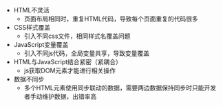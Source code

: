 
- HTML不灵活  
  - 页面布局相同时，重复HTML代码，导致每个页面重复的代码很多
- CSS样式覆盖
  - 引入不同css文件，相同样式名覆盖问题
- JavaScript变量覆盖
  - 引入不同js代码，全局变量共享，导致变量覆盖
- HTML与JavaScript结合紧密（紧耦合）
  - js获取DOM元素才能进行相关操作
- 数据不同步
  - 多个HTML元素使用同步联动的数据，需要两边数据保持同步时只能开发者手动维护数据，出错率高
